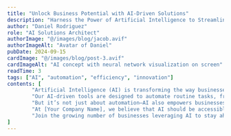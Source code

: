 ```yaml
---
title: "Unlock Business Potential with AI-Driven Solutions"
description: "Harness the Power of Artificial Intelligence to Streamline Operations and Drive Growth"
author: "Daniel Rodriguez"
role: "AI Solutions Architect"
authorImage: "@/images/blog/jacob.avif"
authorImageAlt: "Avatar of Daniel"
pubDate: 2024-09-15
cardImage: "@/images/blog/post-3.avif"
cardImageAlt: "AI concept with neural network visualization on screen"
readTime: 3
tags: ["AI", "automation", "efficiency", "innovation"]
contents: [
        "Artificial Intelligence (AI) is transforming the way businesses operate, offering unparalleled opportunities to streamline processes, make data-driven decisions, and enhance customer experiences. At [Your Company Name], we're at the forefront of AI innovation, providing tailored AI solutions to help you unlock your business's full potential.",
        "Our AI-driven tools are designed to automate routine tasks, freeing up your team to focus on more strategic initiatives. From intelligent chatbots to predictive analytics, our solutions enable businesses to work smarter, not harder, enhancing productivity while reducing operational costs.",
        "But it’s not just about automation—AI also empowers businesses with valuable insights. Our advanced machine learning algorithms analyze vast amounts of data in real time, uncovering trends and patterns that would be impossible for humans to detect. With these insights, you can make informed decisions that drive growth and improve efficiency.",
        "At [Your Company Name], we believe that AI should be accessible to businesses of all sizes. That's why we offer scalable AI solutions tailored to your specific needs, ensuring you can integrate AI seamlessly into your existing systems without disrupting operations.",
        "Join the growing number of businesses leveraging AI to stay ahead of the competition. Explore how [Your Company Name]'s AI solutions can help you innovate, optimize, and succeed in today's fast-paced market."
]
---
```

